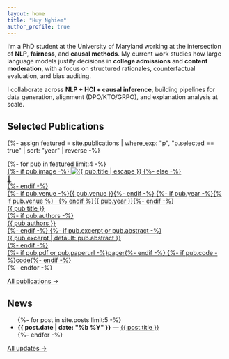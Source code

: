 ```yaml
---
layout: home
title: "Huy Nghiem"
author_profile: true
---
```



I’m a PhD student at the University of Maryland working at the intersection of **NLP**, **fairness**, and **causal methods**.
My current work studies how large language models justify decisions in **college admissions** and **content moderation**, with a focus on structured rationales, counterfactual evaluation, and bias auditing.

I collaborate across **NLP + HCI + causal inference**, building pipelines for data generation, alignment (DPO/KTO/GRPO), and explanation analysis at scale.

## Selected Publications

{%- assign featured = site.publications
   | where_exp: "p", "p.selected == true"
   | sort: "year" | reverse -%}

<div class="paper-grid">
  {%- for pub in featured limit:4 -%}
  <a class="paper-card" href="{{ pub.pdf | default: pub.paperurl | default: pub.url | relative_url }}" target="_blank" rel="noopener">
    <div class="pc-thumb">
      {%- if pub.image -%}
        <img src="{{ pub.image | relative_url }}" alt="{{ pub.title | escape }}">
      {%- else -%}
        <div class="pc-thumb-fallback">📄</div>
      {%- endif -%}
    </div>
    <div class="pc-body">
      <div class="pc-venue">
        {%- if pub.venue -%}{{ pub.venue }}{%- endif -%}
        {%- if pub.year -%}{% if pub.venue %} · {% endif %}{{ pub.year }}{%- endif -%}
      </div>
      <div class="pc-title">{{ pub.title }}</div>
      {%- if pub.authors -%}<div class="pc-authors">{{ pub.authors }}</div>{%- endif -%}
      {%- if pub.excerpt or pub.abstract -%}<div class="pc-excerpt">{{ pub.excerpt | default: pub.abstract }}</div>{%- endif -%}
      <div class="pc-tags">
        {%- if pub.pdf or pub.paperurl -%}<span class="pc-tag">paper</span>{%- endif -%}
        {%- if pub.code -%}<span class="pc-tag">code</span>{%- endif -%}
      </div>
    </div>
  </a>
  {%- endfor -%}
</div>

<p><a href="{{ '/publications/' | relative_url }}">All publications →</a></p>

## News

<ul class="news-list">
{%- for post in site.posts limit:5 -%}
  <li><strong>{{ post.date | date: "%b %Y" }}</strong> — <a href="{{ post.url | relative_url }}">{{ post.title }}</a></li>
{%- endfor -%}
</ul>

<p><a href="{{ '/year-archive/' | relative_url }}">All updates →</a></p>
